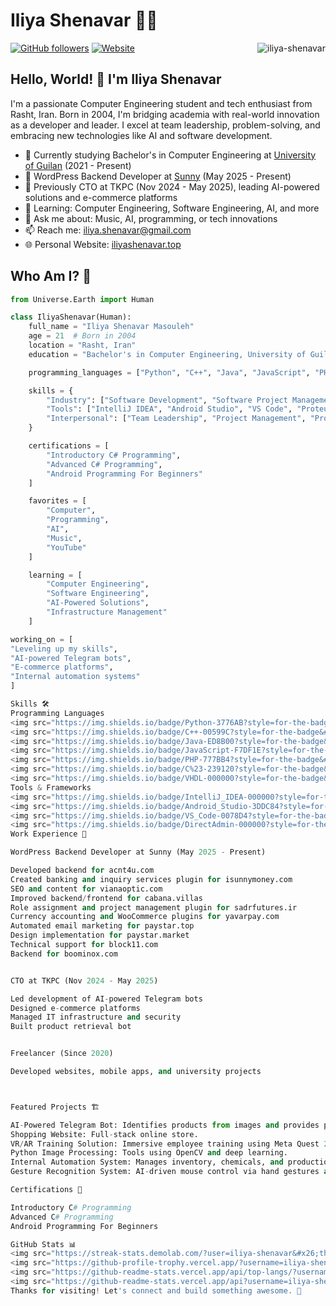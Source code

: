 # Iliya Shenavar 👨‍💻

<img align="right" src="https://komarev.com/ghpvc/?username=iliya-shenavar" alt="iliya-shenavar" />

[![GitHub followers](https://img.shields.io/github/followers/iliya-shenavar?style=social)](https://github.com/iliya-shenavar)
[![Website](https://img.shields.io/badge/Website-iliyashenavar.top-blue?style=flat&logo=google-chrome&logoColor=white)](https://iliyashenavar.top/)

## Hello, World! 👋 I'm Iliya Shenavar

I'm a passionate Computer Engineering student and tech enthusiast from Rasht, Iran. Born in 2004, I'm bridging academia with real-world innovation as a developer and leader. I excel at team leadership, problem-solving, and embracing new technologies like AI and software development.

- 🔭 Currently studying Bachelor's in Computer Engineering at [University of Guilan](https://english.guilan.ac.ir/) (2021 - Present)
- 💼 WordPress Backend Developer at [Sunny](https://isunny.ir/) (May 2025 - Present)
- 🏢 Previously CTO at TKPC (Nov 2024 - May 2025), leading AI-powered solutions and e-commerce platforms
- 🌱 Learning: Computer Engineering, Software Engineering, AI, and more
- 💬 Ask me about: Music, AI, programming, or tech innovations
- 📫 Reach me: iliya.shenavar@gmail.com
- 🌐 Personal Website: [iliyashenavar.top](https://iliyashenavar.top/)

## Who Am I? 🚀

```python
from Universe.Earth import Human

class IliyaShenavar(Human):
    full_name = "Iliya Shenavar Masouleh"
    age = 21  # Born in 2004
    location = "Rasht, Iran"
    education = "Bachelor's in Computer Engineering, University of Guilan (2021 - Present)"

    programming_languages = ["Python", "C++", "Java", "JavaScript", "PHP", "C#", "VHDL"]

    skills = {
        "Industry": ["Software Development", "Software Project Management", "Web Development", "Network Administration"],
        "Tools": ["IntelliJ IDEA", "Android Studio", "VS Code", "Proteus", "ISE Design Suite", "Dev-C++", "DirectAdmin"],
        "Interpersonal": ["Team Leadership", "Project Management", "Problem Solving", "Time Management", "Communication", "Adaptability"]
    }

    certifications = [
        "Introductory C# Programming",
        "Advanced C# Programming",
        "Android Programming For Beginners"
    ]

    favorites = [
        "Computer",
        "Programming",
        "AI",
        "Music",
        "YouTube"
    ]

    learning = [
        "Computer Engineering",
        "Software Engineering",
        "AI-Powered Solutions",
        "Infrastructure Management"
    ]

working_on = [
"Leveling up my skills",
"AI-powered Telegram bots",
"E-commerce platforms",
"Internal automation systems"
]

Skills 🛠️
Programming Languages
<img src="https://img.shields.io/badge/Python-3776AB?style=for-the-badge&#x26;logo=python&#x26;logoColor=white" alt="Python">
<img src="https://img.shields.io/badge/C++-00599C?style=for-the-badge&#x26;logo=c%2B%2B&#x26;logoColor=white" alt="C++">
<img src="https://img.shields.io/badge/Java-ED8B00?style=for-the-badge&#x26;logo=java&#x26;logoColor=white" alt="Java">
<img src="https://img.shields.io/badge/JavaScript-F7DF1E?style=for-the-badge&#x26;logo=javascript&#x26;logoColor=black" alt="JavaScript">
<img src="https://img.shields.io/badge/PHP-777BB4?style=for-the-badge&#x26;logo=php&#x26;logoColor=white" alt="PHP">
<img src="https://img.shields.io/badge/C%23-239120?style=for-the-badge&#x26;logo=c-sharp&#x26;logoColor=white" alt="C#">
<img src="https://img.shields.io/badge/VHDL-000000?style=for-the-badge&#x26;logo=vhdl&#x26;logoColor=white" alt="VHDL">
Tools & Frameworks
<img src="https://img.shields.io/badge/IntelliJ_IDEA-000000?style=for-the-badge&#x26;logo=intellij-idea&#x26;logoColor=white" alt="IntelliJ">
<img src="https://img.shields.io/badge/Android_Studio-3DDC84?style=for-the-badge&#x26;logo=android-studio&#x26;logoColor=white" alt="Android Studio">
<img src="https://img.shields.io/badge/VS_Code-0078D4?style=for-the-badge&#x26;logo=visual%20studio%20code&#x26;logoColor=white" alt="VS Code">
<img src="https://img.shields.io/badge/DirectAdmin-000000?style=for-the-badge&#x26;logo=directadmin&#x26;logoColor=white" alt="DirectAdmin">
Work Experience 💼

WordPress Backend Developer at Sunny (May 2025 - Present)

Developed backend for acnt4u.com
Created banking and inquiry services plugin for isunnymoney.com
SEO and content for vianaoptic.com
Improved backend/frontend for cabana.villas
Role assignment and project management plugin for sadrfutures.ir
Currency accounting and WooCommerce plugins for yavarpay.com
Automated email marketing for paystar.top
Design implementation for paystar.market
Technical support for block11.com
Backend for boominox.com


CTO at TKPC (Nov 2024 - May 2025)

Led development of AI-powered Telegram bots
Designed e-commerce platforms
Managed IT infrastructure and security
Built product retrieval bot


Freelancer (Since 2020)

Developed websites, mobile apps, and university projects



Featured Projects 🏗️

AI-Powered Telegram Bot: Identifies products from images and provides purchase links using deep learning.
Shopping Website: Full-stack online store.
VR/AR Training Solution: Immersive employee training using Meta Quest 2.
Python Image Processing: Tools using OpenCV and deep learning.
Internal Automation System: Manages inventory, chemicals, and production (in development).
Gesture Recognition System: AI-driven mouse control via hand gestures and webcam.

Certifications 📜

Introductory C# Programming
Advanced C# Programming
Android Programming For Beginners

GitHub Stats 📊
<img src="https://streak-stats.demolab.com/?user=iliya-shenavar&#x26;theme=tokyonight&#x26;hide_border=true&#x26;border_radius=10&#x26;background=15,0d1117,1a1b26" alt="GitHub Streak">
<img src="https://github-profile-trophy.vercel.app/?username=iliya-shenavar&#x26;theme=onedark&#x26;no-frame=true&#x26;margin-w=15&#x26;margin-h=15" alt="GitHub Trophies">
<img src="https://github-readme-stats.vercel.app/api/top-langs/?username=iliya-shenavar&#x26;hide=Vim+Script,Vim+Snippet,C&#x26;theme=tokyonight&#x26;hide_border=true&#x26;border_radius=10&#x26;bg_color=15,0d1117,1a1b26&#x26;show_icons=true&#x26;layout=compact" alt="Top Langs">
<img src="https://github-readme-stats.vercel.app/api?username=iliya-shenavar&#x26;hide=prs&#x26;custom_title=My%20Github%20Stat&#x27;s&#x26;show_icons=true&#x26;theme=tokyonight&#x26;border_radius=10&#x26;hide_border=true&#x26;bg_color=15,0d1117,1a1b26" alt="Iliya&#x27;s GitHub stats">
Thanks for visiting! Let's connect and build something awesome. 🚀
